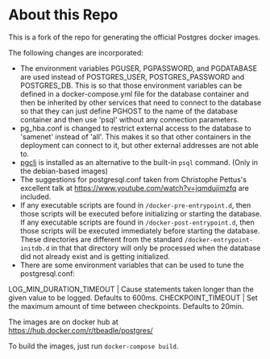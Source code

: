 # About this Repo

This is a fork of the repo for generating the official Postgres docker images.

The following changes are incorporated:

 - The environment variables PGUSER, PGPASSWORD, and PGDATABASE are used
   instead of POSTGRES_USER, POSTGRES_PASSWORD and POSTGRES_DB.  This is so
   that those environment variables can be defined in a docker-compose.yml file
   for the database container and then be inherited by other services that need
   to connect to the database so that they can just define PGHOST to the name of
   the database container and then use 'psql' without any connection parameters.
 - pg_hba.conf is changed to restrict external access to the database to
   'samenet' instead of 'all'.  This makes it so that other containers in the
   deployment can connect to it, but other external addresses are not able to.
 - [pgcli](http://pgcli.com/) is installed as an alternative to the built-in
   `psql` command. (Only in the debian-based images)
 - The suggestions for postgresql.conf taken from Christophe Pettus's excellent
   talk at https://www.youtube.com/watch?v=jqmdujimzfq are included.
 - If any executable scripts are found in `/docker-pre-entrypoint.d`, then those
   scripts will be executed before initializing or starting the database.
   If any executable scripts are found in `/docker-post-entrypoint.d`, then those
   scripts will be executed immediately before starting the database.  These
   directories are different from the standard `/docker-entrypoint-initdb.d` in
   that that directory will only be processed when the database did not already
   exist and is getting initialized.
 - There are some environment variables that can be used to tune the
   postgresql.conf:

LOG_MIN_DURATION_TIMEOUT | Cause statements taken longer than the given value to
be logged.  Defaults to 600ms.
CHECKPOINT_TIMEOUT | Set the maximum amount of time between checkpoints.
Defaults to 20min.

The images are on docker hub at https://hub.docker.com/r/tbeadle/postgres/

To build the images, just run `docker-compose build`.
